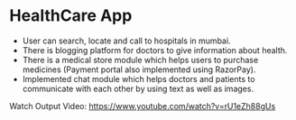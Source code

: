 # HealthCare App

- User can search, locate and call to hospitals in mumbai.
- There is blogging platform for doctors to give information about health.
- There is a medical store module which helps users to purchase medicines (Payment portal also implemented using RazorPay).
- Implemented chat module which helps doctors and patients to communicate with each other by using text as well as images.

Watch Output Video:
https://www.youtube.com/watch?v=rU1eZh88gUs
